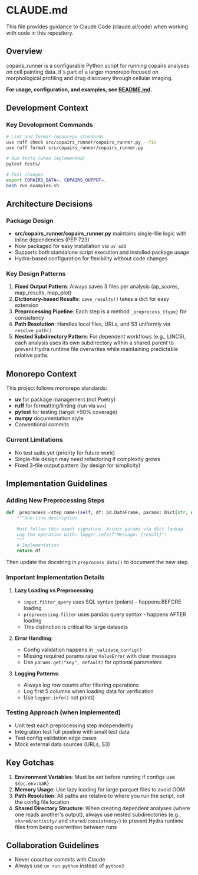 # CLAUDE.md

This file provides guidance to Claude Code (claude.ai/code) when working with code in this repository.

## Overview

copairs_runner is a configurable Python script for running copairs analyses on cell painting data. It's part of a larger monorepo focused on morphological profiling and drug discovery through cellular imaging.

**For usage, configuration, and examples, see [README.md](README.md).**

## Development Context

### Key Development Commands
```bash
# Lint and format (monorepo standard)
uvx ruff check src/copairs_runner/copairs_runner.py --fix
uvx ruff format src/copairs_runner/copairs_runner.py

# Run tests (when implemented)
pytest tests/

# Test changes
export COPAIRS_DATA=. COPAIRS_OUTPUT=.
bash run_examples.sh
```

## Architecture Decisions

### Package Design
- **src/copairs_runner/copairs_runner.py** maintains single-file logic with inline dependencies (PEP 723)
- Now packaged for easy installation via `uv add`
- Supports both standalone script execution and installed package usage
- Hydra-based configuration for flexibility without code changes

### Key Design Patterns
1. **Fixed Output Pattern**: Always saves 3 files per analysis (ap_scores, map_results, map_plot)
2. **Dictionary-based Results**: `save_results()` takes a dict for easy extension
3. **Preprocessing Pipeline**: Each step is a method `_preprocess_{type}` for consistency
4. **Path Resolution**: Handles local files, URLs, and S3 uniformly via `resolve_path()`
5. **Nested Subdirectory Pattern**: For dependent workflows (e.g., LINCS), each analysis uses its own subdirectory within a shared parent to prevent Hydra runtime file overwrites while maintaining predictable relative paths

## Monorepo Context

This project follows monorepo standards:
- **uv** for package management (not Poetry)
- **ruff** for formatting/linting (run via `uvx`)
- **pytest** for testing (target >90% coverage)
- **numpy** documentation style
- Conventional commits

### Current Limitations
- No test suite yet (priority for future work)
- Single-file design may need refactoring if complexity grows
- Fixed 3-file output pattern (by design for simplicity)

## Implementation Guidelines

### Adding New Preprocessing Steps
```python
def _preprocess_<step_name>(self, df: pd.DataFrame, params: Dict[str, Any]) -> pd.DataFrame:
    """One-line description.
    
    Must follow this exact signature. Access params via dict lookup.
    Log the operation with: logger.info(f"Message: {result}")
    """
    # Implementation
    return df
```

Then update the docstring in `preprocess_data()` to document the new step.

### Important Implementation Details

1. **Lazy Loading vs Preprocessing**:
   - `input.filter_query` uses SQL syntax (polars) - happens BEFORE loading
   - `preprocessing.filter` uses pandas query syntax - happens AFTER loading
   - This distinction is critical for large datasets

2. **Error Handling**:
   - Config validation happens in `_validate_config()` 
   - Missing required params raise `ValueError` with clear messages
   - Use `params.get("key", default)` for optional parameters

3. **Logging Patterns**:
   - Always log row counts after filtering operations
   - Log first 5 columns when loading data for verification
   - Use `logger.info()` not print()

### Testing Approach (when implemented)
- Unit test each preprocessing step independently
- Integration test full pipeline with small test data
- Test config validation edge cases
- Mock external data sources (URLs, S3)

## Key Gotchas

1. **Environment Variables**: Must be set before running if configs use `${oc.env:VAR}`
2. **Memory Usage**: Use lazy loading for large parquet files to avoid OOM
3. **Path Resolution**: All paths are relative to where you run the script, not the config file location
4. **Shared Directory Structure**: When creating dependent analyses (where one reads another's output), always use nested subdirectories (e.g., `shared/activity/` and `shared/consistency/`) to prevent Hydra runtime files from being overwritten between runs

## Collaboration Guidelines

- Never coauthor commits with Claude
- Always use `uv run python` instead of `python3`